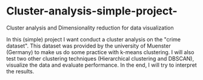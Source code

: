 # Cluster-analysis-simple-project-
Cluster analysis and Dimensionality reduction for data visualization

In this (simple) project I want conduct a cluster analysis on the "crime dataset".
This dataset was provided by the university of Muenster (Germany) to make us do some practice with k-means clustering.
I will also test two other clustering techniques (Hierarchical clustering and DBSCAN), visualize the data and evaluate performance.
In the end, I will try to interpret the results.
